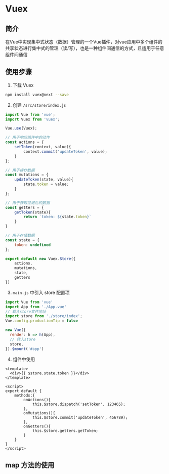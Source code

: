 # Vuex

## 简介

在Vue中实现集中式状态（数据）管理的一个Vue插件，对vue应用中多个组件的共享状态进行集中式的管理（读/写），也是一种组件间通信的方式，且适用于任意组件间通信

## 使用步骤

1. 下载 Vuex

```bash
npm install vuex@next --save
```

2. 创建 `/src/store/index.js`

```js
import Vue from 'vue';
import Vuex from 'vuex';

Vue.use(Vuex);

// 用于响应组件中的动作
const actions = {
    setToken(context, value){
        context.commit('updateToken', value);
    }
};

// 用于操作数据
const mutations = {
    updateToken(state, value){
        state.token = value;
    }
};

// 用于获取过滤后的数据
const getters = {
    getToken(state){
        return `token: ${state.token}`
    }
}

// 用于存储数据
const state = {
    token: undefined
};

export default new Vuex.Store({
    actions,
    mutations,
    state,
    getters
})
```

3. `main.js` 中引入 store 配置项

```js
import Vue from 'vue'
import App from './App.vue'
// 载入store文件地址
import store from './store/index';
Vue.config.productionTip = false

new Vue({
  render: h => h(App),
  // 传入store
  store,
}).$mount('#app')
```

4. 组件中使用

```vue
<template>
  <div>{{ $store.state.token }}</div>
</template>

<script>
export default {
    methods:{
        onActions(){
            this.$store.dispatch('setToken', 123465);
        },
        onMutations(){
            this.$store.commit('updateToken', 456789);
        },
        onGetters(){
            this.$store.getters.getToken;
        }
    }
}
</script>
```

## map 方法的使用


